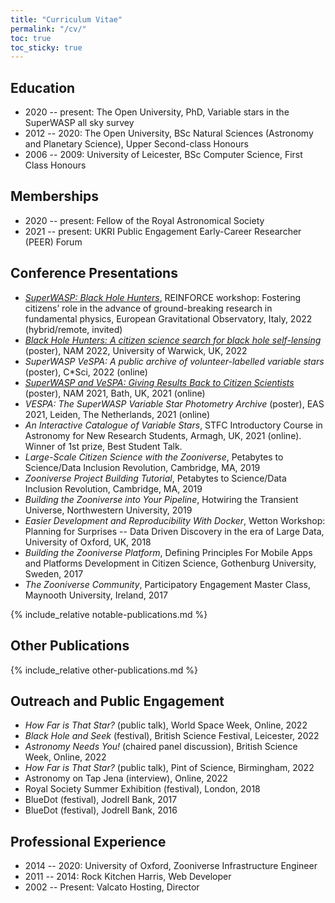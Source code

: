 ```yaml
---
title: "Curriculum Vitae"
permalink: "/cv/"
toc: true
toc_sticky: true
---
```


## Education

* 2020 -- present: The Open University, PhD, Variable stars in the SuperWASP all sky survey
* 2012 -- 2020: The Open University, BSc Natural Sciences (Astronomy and Planetary Science), Upper Second-class Honours
* 2006 -- 2009: University of Leicester, BSc Computer Science, First Class Honours

## Memberships

* 2020 -- present: Fellow of the Royal Astronomical Society
* 2021 -- present: UKRI Public Engagement Early-Career Researcher (PEER) Forum

## Conference Presentations

* _[SuperWASP: Black Hole Hunters](/assets/slides/2022-reinforce-bhh.pdf)_, REINFORCE workshop: Fostering citizens’ role in the advance of ground-breaking research in fundamental physics, European Gravitational Observatory, Italy, 2022 (hybrid/remote, invited)
* _[Black Hole Hunters: A citizen science search for black hole self-lensing](/assets/slides/2022-NAM.pdf)_ (poster), NAM 2022, University of Warwick, UK, 2022
* _SuperWASP VeSPA: A public archive of volunteer-labelled variable stars_ (poster), C*Sci, 2022 (online)
* _[SuperWASP and VeSPA: Giving Results Back to Citizen Scientists](/assets/slides/2021-NAM.pdf)_ (poster), NAM 2021, Bath, UK, 2021 (online)
* _VESPA: The SuperWASP Variable Star Photometry Archive_ (poster), EAS 2021, Leiden, The Netherlands, 2021 (online)
* _An Interactive Catalogue of Variable Stars_, STFC Introductory Course in Astronomy for New Research Students, Armagh, UK, 2021 (online). Winner of 1st prize, Best Student Talk.
* _Large-Scale Citizen Science with the Zooniverse_, Petabytes to Science/Data Inclusion Revolution, Cambridge, MA, 2019
* _Zooniverse Project Building Tutorial_, Petabytes to Science/Data Inclusion Revolution, Cambridge, MA, 2019
* _Building the Zooniverse into Your Pipeline_, Hotwiring the Transient Universe, Northwestern University, 2019
* _Easier Development and Reproducibility With Docker_, Wetton Workshop: Planning for Surprises -- Data Driven Discovery in the era of Large Data, University of Oxford, UK, 2018
* _Building the Zooniverse Platform_, Defining Principles For Mobile Apps and Platforms Development in Citizen Science, Gothenburg University, Sweden, 2017
* _The Zooniverse Community_, Participatory Engagement Master Class, Maynooth University, Ireland, 2017

{% include_relative notable-publications.md %}

## Other Publications

{% include_relative other-publications.md %}

## Outreach and Public Engagement

* _How Far is That Star?_ (public talk), World Space Week, Online, 2022
* _Black Hole and Seek_ (festival), British Science Festival, Leicester, 2022
* _Astronomy Needs You!_ (chaired panel discussion), British Science Week, Online, 2022
* _How Far is That Star?_ (public talk), Pint of Science, Birmingham, 2022
* Astronomy on Tap Jena (interview), Online, 2022
* Royal Society Summer Exhibition (festival), London, 2018
* BlueDot (festival), Jodrell Bank, 2017
* BlueDot (festival), Jodrell Bank, 2016

## Professional Experience

* 2014 -- 2020: University of Oxford, Zooniverse Infrastructure Engineer
* 2011 -- 2014: Rock Kitchen Harris, Web Developer
* 2002 -- Present: Valcato Hosting, Director
